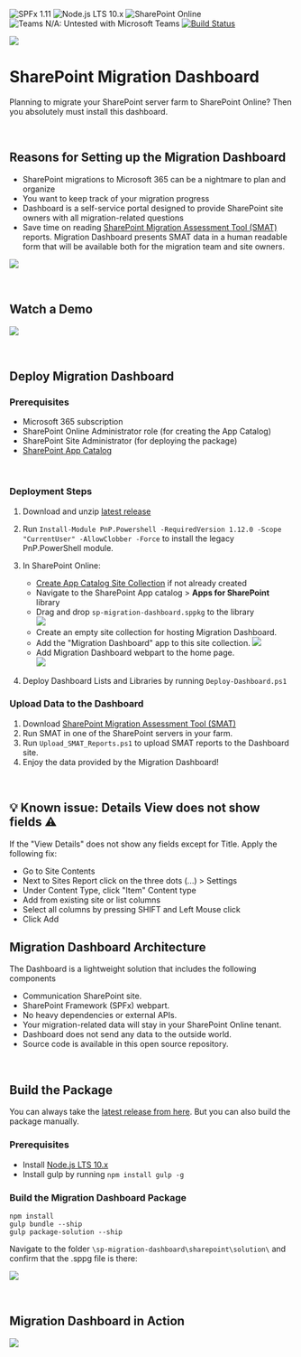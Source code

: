 ![SPFx 1.11](https://img.shields.io/badge/SPFx-1.11.0-green.svg) 
![Node.js LTS 10.x](https://img.shields.io/badge/Node.js-LTS%2010.x-green.svg) 
![SharePoint Online](https://img.shields.io/badge/SharePoint-Online-yellow.svg) 
![Teams N/A: Untested with Microsoft Teams](https://img.shields.io/badge/Teams-N%2FA-lightgrey.svg "Untested with Microsoft Teams") 
[![Build Status](https://dev.azure.com/zergs/Migration%20Dashboard/_apis/build/status/Build.sp-migration-dashboard?branchName=master)](https://dev.azure.com/zergs/Migration%20Dashboard/_build/latest?definitionId=5&branchName=master)
 
![](IMG/search.png)
# SharePoint Migration Dashboard
Planning to migrate your SharePoint server farm to SharePoint Online? Then you absolutely must install this dashboard.

<br/>

## Reasons for Setting up the Migration Dashboard

 - SharePoint migrations to Microsoft 365 can be a nightmare to plan and organize
 - You want to keep track of your migration progress
 - Dashboard is a self-service portal designed to provide SharePoint site owners with all migration-related questions
 - Save time on reading [SharePoint Migration Assessment Tool (SMAT)](https://www.microsoft.com/en-us/download/details.aspx?id=53598&WT.mc_id=rss_alldownloads_all) reports. Migration Dashboard presents SMAT data in a human readable form that will be available both for the migration team and site owners.

![](IMG/siteInfo.png)

<br/>

## Watch a Demo 
[![](IMG/video.png)](https://youtu.be/6FwCIA-aaPM)

<br/>

## Deploy Migration Dashboard

### Prerequisites

- Microsoft 365 subscription
- SharePoint Online Administrator role (for creating the App Catalog)
- SharePoint Site Administrator (for deploying the package)
- [SharePoint App Catalog](https://docs.microsoft.com/en-us/sharepoint/use-app-catalog)

<br/>

### Deployment Steps

1. Download and unzip [latest release](https://github.com/Zerg00s/sp-migration-dashboard/releases/download/1.0/sp-migration-dashboard.Release.zip)

1. Run `Install-Module PnP.Powershell -RequiredVersion 1.12.0 -Scope "CurrentUser" -AllowClobber -Force` to install the legacy PnP.PowerShell module.

1. In SharePoint Online:

   *  [Create App Catalog Site Collection](https://docs.microsoft.com/en-us/sharepoint/use-app-catalog#step-1-create-the-app-catalog-site-collection) if not already created
   *  Navigate to the SharePoint App catalog > **Apps for SharePoint** library
   * Drag and drop `sp-migration-dashboard.sppkg` to the library  
![](IMG/drag-and-drop.png)
   * Create an empty site collection for hosting Migration Dashboard.
   * Add the "Migration Dashboard" app to this site collection.
   ![](IMG/add-app.png)
   * Add Migration Dashboard webpart to the home page.   
   ![](IMG/webpart.png)

4. Deploy Dashboard Lists and Libraries by running `Deploy-Dashboard.ps1`


### Upload Data to the Dashboard

1. Download [SharePoint Migration Assessment Tool (SMAT)](https://www.microsoft.com/en-us/download/details.aspx?id=53598&WT.mc_id=rss_alldownloads_all)
1. Run SMAT in one of the SharePoint servers in your farm.
1. Run `Upload_SMAT_Reports.ps1` to upload SMAT reports to the Dashboard site.
1. Enjoy the data provided by the Migration Dashboard!

<br/>

## 💡 Known issue: Details View does not show fields ⚠️
If the "View Details" does not show any fields except for Title. Apply the following fix:

- Go to Site Contents
- Next to Sites Report click on the three dots (...) > Settings
- Under Content Type, click "Item" Content type 
- Add from existing site or list columns
- Select all columns by pressing SHIFT and Left Mouse click
- Click Add


## Migration Dashboard Architecture

The Dashboard is a lightweight solution that includes the following components
- Communication SharePoint site.
- SharePoint Framework (SPFx) webpart.
- No heavy dependencies or external APIs.
- Your migration-related data will stay in your SharePoint Online tenant.
- Dashboard does not send any data to the outside world.
- Source code is available in this open source repository.

 <br/>

## Build the Package
You can always take the [latest release from here](https://github.com/Zerg00s/sp-migration-dashboard/releases/download/1.0/sp-migration-dashboard.Release.zip). But you can also build the package manually.

### Prerequisites

- Install [Node.js LTS 10.x](https://nodejs.org/dist/latest-v10.x/)
- Install gulp by running `npm install gulp -g`

### Build the Migration Dashboard Package

```
npm install
gulp bundle --ship
gulp package-solution --ship
```

Navigate to the folder `\sp-migration-dashboard\sharepoint\solution\` and confirm that the .sppg file is there:

![](IMG/package.png)

 <br/>

## Migration Dashboard in Action

![](IMG/tabs.gif)


